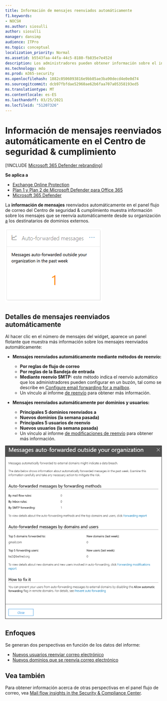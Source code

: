 ```yaml
---
title: Información de mensajes reenviados automáticamente
f1.keywords:
- NOCSH
ms.author: siosulli
author: siosulli
manager: dansimp
audience: ITPro
ms.topic: conceptual
localization_priority: Normal
ms.assetid: b5543faa-44fa-44c5-8180-fb835e7e452d
description: Los administradores pueden obtener información sobre el informe de mensajes reenviados automáticamente en el panel flujo de correo del Centro de seguridad & cumplimiento.
ms.technology: mdo
ms.prod: m365-security
ms.openlocfilehash: 1882c0506093816e9bb85ae3ba90decd4e0e0d74
ms.sourcegitcommit: dcb97fbfdae52960ae62b6faa707a05358193ed5
ms.translationtype: MT
ms.contentlocale: es-ES
ms.lasthandoff: 03/25/2021
ms.locfileid: "51207326"
---
```

# <a name="auto-forwarded-messages-insight-in-the-security--compliance-center"></a>Información de mensajes reenviados automáticamente en el Centro de seguridad & cumplimiento

[!INCLUDE [Microsoft 365 Defender rebranding](../includes/microsoft-defender-for-office.md)]

**Se aplica a**
- [Exchange Online Protection](exchange-online-protection-overview.md)
- [Plan 1 y Plan 2 de Microsoft Defender para Office 365](defender-for-office-365.md)
- [Microsoft 365 Defender](../defender/microsoft-365-defender.md)

La **información de mensajes** reenviados automáticamente en el panel flujo de correo del Centro de seguridad & cumplimiento muestra información sobre los mensajes que se reenvía automáticamente desde su organización [a](https://protection.office.com) los destinatarios de dominios externos. [](mail-flow-insights-v2.md)

![Widget de mensajes reenviados automáticamente en el Centro de seguridad & cumplimiento](../../media/mfi-auto-forwarded-messages.png)

## <a name="auto-forwarded-messages-details"></a>Detalles de mensajes reenviados automáticamente

Al hacer clic en el número de mensajes del widget, aparece un panel flotante que muestra más información sobre los mensajes reenviados automáticamente:

- **Mensajes reenviados automáticamente mediante métodos de reenvío:**

  - **Por reglas de flujo de correo**
  - **Por reglas de la Bandeja de entrada**
  - **Mediante reenvío SMTP:** este método indica el reenvío automático que los administradores pueden configurar en un buzón, tal como se describe en [Configure email forwarding for a mailbox](/Exchange/recipients-in-exchange-online/manage-user-mailboxes/configure-email-forwarding).
  - Un vínculo al informe [de reenvío](view-mail-flow-reports.md#forwarding-report) para obtener más información.

- **Mensajes reenviados automáticamente por dominios y usuarios:**

  - **Principales 5 dominios reenviados a**
  - **Nuevos dominios (la semana pasada)**
  - **Principales 5 usuarios de reenvío**
  - **Nuevos usuarios (la semana pasada)**
  - Un vínculo al informe [de modificaciones de reenvío](mfi-new-users-forwarding-email.md#forwarding-modifications-report) para obtener más información.

![Control de detalles del informe de mensajes reenviados automáticamente en el Centro de seguridad y & cumplimiento](../../media/mfi-auto-forwarded-messages-details.png)

## <a name="insights"></a>Enfoques

Se generan dos perspectivas en función de los datos del informe:

- [Nuevos usuarios reenviar correo electrónico](mfi-new-users-forwarding-email.md)
- [Nuevos dominios que se reenvía correo electrónico](mfi-new-domains-being-forwarded-email.md)

## <a name="see-also"></a>Vea también

Para obtener información acerca de otras perspectivas en el panel flujo de correo, vea [Mail flow insights in the Security & Compliance Center](mail-flow-insights-v2.md).